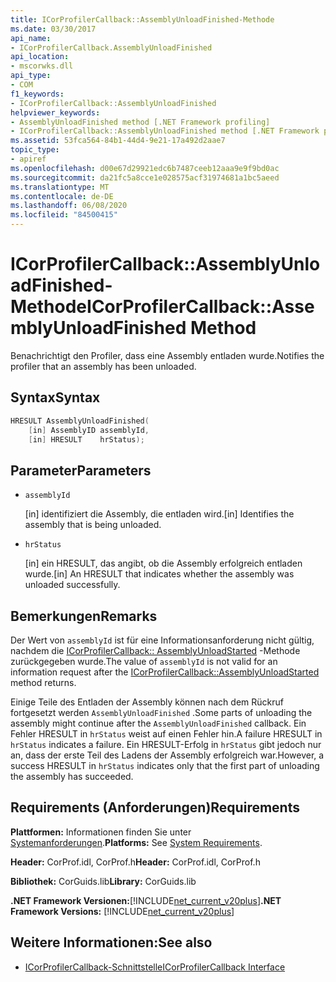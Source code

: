 ```yaml
---
title: ICorProfilerCallback::AssemblyUnloadFinished-Methode
ms.date: 03/30/2017
api_name:
- ICorProfilerCallback.AssemblyUnloadFinished
api_location:
- mscorwks.dll
api_type:
- COM
f1_keywords:
- ICorProfilerCallback::AssemblyUnloadFinished
helpviewer_keywords:
- AssemblyUnloadFinished method [.NET Framework profiling]
- ICorProfilerCallback::AssemblyUnloadFinished method [.NET Framework profiling]
ms.assetid: 53fca564-84b1-44d4-9e21-17a492d2aae7
topic_type:
- apiref
ms.openlocfilehash: d00e67d29921edc6b7487ceeb12aaa9e9f9bd0ac
ms.sourcegitcommit: da21fc5a8cce1e028575acf31974681a1bc5aeed
ms.translationtype: MT
ms.contentlocale: de-DE
ms.lasthandoff: 06/08/2020
ms.locfileid: "84500415"
---
```

# <a name="icorprofilercallbackassemblyunloadfinished-method"></a><span data-ttu-id="d439f-102">ICorProfilerCallback::AssemblyUnloadFinished-Methode</span><span class="sxs-lookup"><span data-stu-id="d439f-102">ICorProfilerCallback::AssemblyUnloadFinished Method</span></span>
<span data-ttu-id="d439f-103">Benachrichtigt den Profiler, dass eine Assembly entladen wurde.</span><span class="sxs-lookup"><span data-stu-id="d439f-103">Notifies the profiler that an assembly has been unloaded.</span></span>  
  
## <a name="syntax"></a><span data-ttu-id="d439f-104">Syntax</span><span class="sxs-lookup"><span data-stu-id="d439f-104">Syntax</span></span>  
  
```cpp  
HRESULT AssemblyUnloadFinished(  
    [in] AssemblyID assemblyId,  
    [in] HRESULT    hrStatus);  
```  
  
## <a name="parameters"></a><span data-ttu-id="d439f-105">Parameter</span><span class="sxs-lookup"><span data-stu-id="d439f-105">Parameters</span></span>

- `assemblyId`

  <span data-ttu-id="d439f-106">\[in] identifiziert die Assembly, die entladen wird.</span><span class="sxs-lookup"><span data-stu-id="d439f-106">\[in] Identifies the assembly that is being unloaded.</span></span>

- `hrStatus`

  <span data-ttu-id="d439f-107">\[in] ein HRESULT, das angibt, ob die Assembly erfolgreich entladen wurde.</span><span class="sxs-lookup"><span data-stu-id="d439f-107">\[in] An HRESULT that indicates whether the assembly was unloaded successfully.</span></span>

## <a name="remarks"></a><span data-ttu-id="d439f-108">Bemerkungen</span><span class="sxs-lookup"><span data-stu-id="d439f-108">Remarks</span></span>  
 <span data-ttu-id="d439f-109">Der Wert von `assemblyId` ist für eine Informationsanforderung nicht gültig, nachdem die [ICorProfilerCallback:: AssemblyUnloadStarted](icorprofilercallback-assemblyunloadstarted-method.md) -Methode zurückgegeben wurde.</span><span class="sxs-lookup"><span data-stu-id="d439f-109">The value of `assemblyId` is not valid for an information request after the [ICorProfilerCallback::AssemblyUnloadStarted](icorprofilercallback-assemblyunloadstarted-method.md) method returns.</span></span>  
  
 <span data-ttu-id="d439f-110">Einige Teile des Entladen der Assembly können nach dem Rückruf fortgesetzt werden `AssemblyUnloadFinished` .</span><span class="sxs-lookup"><span data-stu-id="d439f-110">Some parts of unloading the assembly might continue after the `AssemblyUnloadFinished` callback.</span></span> <span data-ttu-id="d439f-111">Ein Fehler HRESULT in `hrStatus` weist auf einen Fehler hin.</span><span class="sxs-lookup"><span data-stu-id="d439f-111">A failure HRESULT in `hrStatus` indicates a failure.</span></span> <span data-ttu-id="d439f-112">Ein HRESULT-Erfolg in `hrStatus` gibt jedoch nur an, dass der erste Teil des Ladens der Assembly erfolgreich war.</span><span class="sxs-lookup"><span data-stu-id="d439f-112">However, a success HRESULT in `hrStatus` indicates only that the first part of unloading the assembly has succeeded.</span></span>  
  
## <a name="requirements"></a><span data-ttu-id="d439f-113">Requirements (Anforderungen)</span><span class="sxs-lookup"><span data-stu-id="d439f-113">Requirements</span></span>  
 <span data-ttu-id="d439f-114">**Plattformen:** Informationen finden Sie unter [Systemanforderungen](../../get-started/system-requirements.md).</span><span class="sxs-lookup"><span data-stu-id="d439f-114">**Platforms:** See [System Requirements](../../get-started/system-requirements.md).</span></span>  
  
 <span data-ttu-id="d439f-115">**Header:** CorProf.idl, CorProf.h</span><span class="sxs-lookup"><span data-stu-id="d439f-115">**Header:** CorProf.idl, CorProf.h</span></span>  
  
 <span data-ttu-id="d439f-116">**Bibliothek:** CorGuids.lib</span><span class="sxs-lookup"><span data-stu-id="d439f-116">**Library:** CorGuids.lib</span></span>  
  
 <span data-ttu-id="d439f-117">**.NET Framework Versionen:**[!INCLUDE[net_current_v20plus](../../../../includes/net-current-v20plus-md.md)]</span><span class="sxs-lookup"><span data-stu-id="d439f-117">**.NET Framework Versions:** [!INCLUDE[net_current_v20plus](../../../../includes/net-current-v20plus-md.md)]</span></span>  
  
## <a name="see-also"></a><span data-ttu-id="d439f-118">Weitere Informationen:</span><span class="sxs-lookup"><span data-stu-id="d439f-118">See also</span></span>

- [<span data-ttu-id="d439f-119">ICorProfilerCallback-Schnittstelle</span><span class="sxs-lookup"><span data-stu-id="d439f-119">ICorProfilerCallback Interface</span></span>](icorprofilercallback-interface.md)
